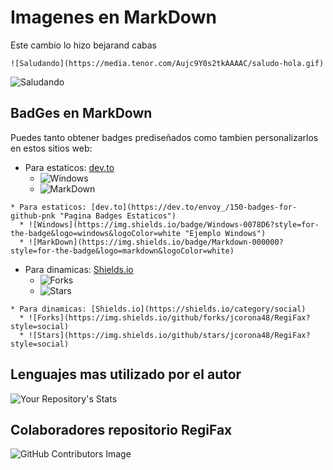 # Imagenes en MarkDown
Este cambio lo hizo bejarand cabas

~~~
![Saludando](https://media.tenor.com/Aujc9Y0s2tkAAAAC/saludo-hola.gif)

~~~

![Saludando](https://media.tenor.com/Aujc9Y0s2tkAAAAC/saludo-hola.gif "Saludos desde MarkDown")

## BadGes en MarkDown

Puedes tanto obtener badges prediseñados como tambien personalizarlos en estos sitios web:

* Para estaticos: [dev.to](https://dev.to/envoy_/150-badges-for-github-pnk "Pagina Badges Estaticos")
  * ![Windows](https://img.shields.io/badge/Windows-0078D6?style=for-the-badge&logo=windows&logoColor=white "Ejemplo Windows")
  * ![MarkDown](https://img.shields.io/badge/Markdown-000000?style=for-the-badge&logo=markdown&logoColor=white)
~~~
* Para estaticos: [dev.to](https://dev.to/envoy_/150-badges-for-github-pnk "Pagina Badges Estaticos")
  * ![Windows](https://img.shields.io/badge/Windows-0078D6?style=for-the-badge&logo=windows&logoColor=white "Ejemplo Windows")
  * ![MarkDown](https://img.shields.io/badge/Markdown-000000?style=for-the-badge&logo=markdown&logoColor=white)
~~~
* Para dinamicas: [Shields.io](https://shields.io/category/social)
  * ![Forks](https://img.shields.io/github/forks/jcorona48/RegiFax?style=social)
  * ![Stars](https://img.shields.io/github/stars/jcorona48/RegiFax?style=social)

~~~
* Para dinamicas: [Shields.io](https://shields.io/category/social)
  * ![Forks](https://img.shields.io/github/forks/jcorona48/RegiFax?style=social)
  * ![Stars](https://img.shields.io/github/stars/jcorona48/RegiFax?style=social)
~~~

## Lenguajes mas utilizado por el autor
![Your Repository's Stats](https://github-readme-stats.vercel.app/api/top-langs/?username=jcorona48&theme=blue-green)

## Colaboradores repositorio RegiFax
![GitHub Contributors Image](https://contrib.rocks/image?repo=jcorona48/RegiFax)

